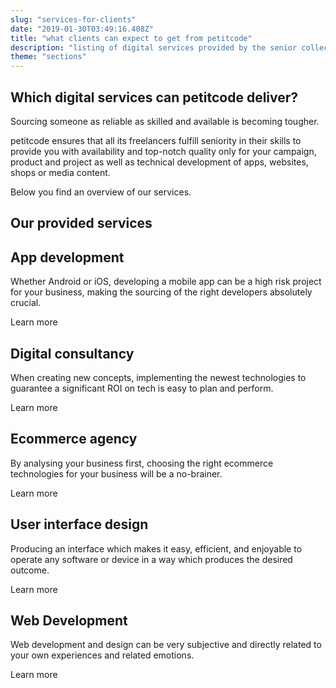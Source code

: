 ```yaml
---
slug: "services-for-clients"
date: "2019-01-30T03:49:16.408Z"
title: "what clients can expect to get from petitcode"
description: "listing of digital services provided by the senior collective of petitcode."
theme: "sections"
---
```


<Sections>
<Section>
<Columns>
<ColumnContent>

# Which digital services can petitcode deliver?

Sourcing someone as reliable as skilled and available is becoming tougher.

petitcode ensures that all its freelancers fulfill seniority in their skills to provide you with availability and top-notch quality only for your campaign, product and project as well as technical development of apps, websites, shops or media content.

Below you find an overview of our services.

</ColumnContent>
<ColumnImage file="ruben-bagues-716364-unsplash.jpg" alt="a mobile application can be the easiest way to reach high numbers of customers">
</ColumnImage>
</Columns>
</Section>
<Section>
<SectionContent>

# Our provided services

<Grid minWidth="300px">

<Card>
<Link className="nohover" humanId="app-development">
  <CardImage image="development.svg" />
</Link>
<CardContent>
<h2><Link humanId="app-development">App development</Link></h2>

Whether Android or iOS, developing a mobile app can be a high risk project for your business, making the sourcing of the right developers absolutely crucial.

<Link humanId="app-development">Learn more</Link>

</CardContent>
</Card>

<Card>
<Link className="nohover" humanId="digital-consultancy">
  <CardImage image="therapist.svg" />
</Link>
<CardContent>
<h2><Link humanId="digital-consultancy">Digital consultancy</Link></h2>

When creating new concepts, implementing the newest technologies to guarantee a significant ROI on tech is easy to plan and perform.

<Link humanId="digital-consultancy">Learn more</Link>

</CardContent>
</Card>

<Card>
<Link className="nohover" humanId="ecommerce-agency">
  <CardImage image="online-shop.svg" />
</Link>
<CardContent>
<h2><Link humanId="ecommerce-agency">Ecommerce agency</Link></h2>

By analysing your business first, choosing the right ecommerce technologies for your business will be a no-brainer.

<Link humanId="ecommerce-agency">Learn more</Link>

</CardContent>
</Card>

<Card>
<Link className="nohover" humanId="user-interface-design">
  <CardImage image="graphic-design.svg" />
</Link>
<CardContent>
<h2><Link humanId="user-interface-design">User interface design</Link></h2>

Producing an interface which makes it easy, efficient, and enjoyable to operate any software or device in a way which produces the desired outcome.

<Link humanId="user-interface-design">Learn more</Link>

</CardContent>
</Card>

<Card>
<Link className="nohover" humanId="web-agency">
  <CardImage image="app-development.svg" />
</Link>
<CardContent>
<h2><Link humanId="web-agency">Web Development</Link></h2>

Web development and design can be very subjective and directly related to your own experiences and related emotions.

<Link humanId="web-agency">Learn more</Link>

</CardContent>
</Card>

</Grid>
</SectionContent>
</Section>
</Sections>
